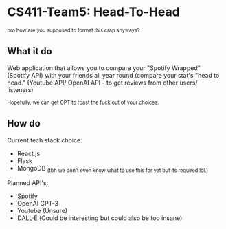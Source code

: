 # CS411-Team5: Head-To-Head
<sup>bro how are you supposed to format this crap anyways?</sup> 

## What it do
Web application that allows you to compare your "Spotify Wrapped" (Spotify API) with your friends all year round (compare your stat's "head to head." (Youtube API/ OpenAI API - to get reviews from other users/ listeners)

<sub>Hopefully, we can get GPT to roast the fuck out of your choices.</sub>

## How do
Current tech stack choice:
* React.js
* Flask
* MongoDB <sub>(tbh we don't even know what to use this for yet but its required lol.)</sub>

Planned API's:
* Spotify
* OpenAI GPT-3
* Youtube (Unsure)
* DALL·E (Could be interesting but could also be too insane)
